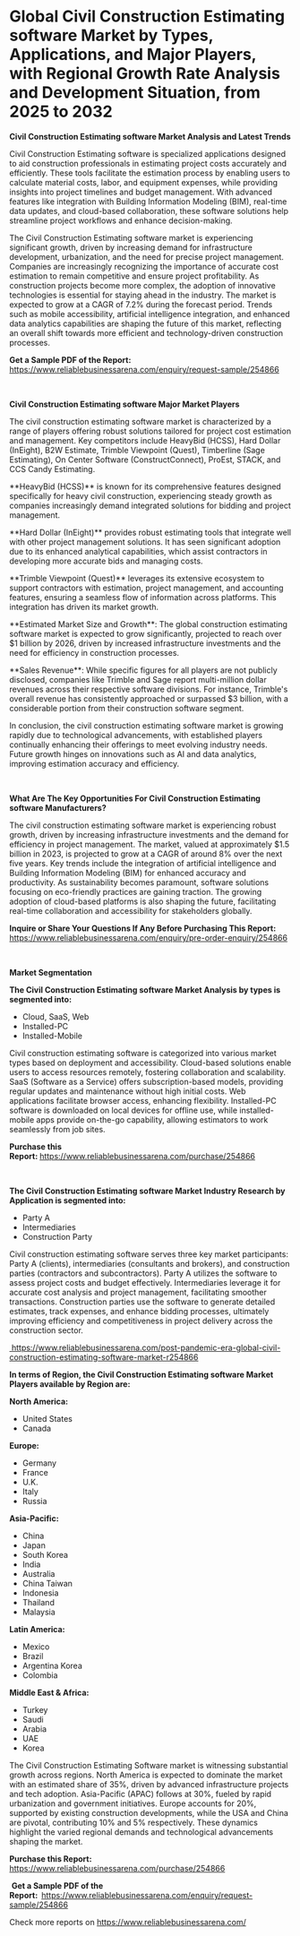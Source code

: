 <p><h1>Global Civil Construction Estimating software Market by Types, Applications, and Major Players, with Regional Growth Rate Analysis and Development Situation, from 2025 to 2032</h1></p><p><strong>Civil Construction Estimating software Market Analysis and Latest Trends</strong></p>
<p><p>Civil Construction Estimating software is specialized applications designed to aid construction professionals in estimating project costs accurately and efficiently. These tools facilitate the estimation process by enabling users to calculate material costs, labor, and equipment expenses, while providing insights into project timelines and budget management. With advanced features like integration with Building Information Modeling (BIM), real-time data updates, and cloud-based collaboration, these software solutions help streamline project workflows and enhance decision-making.</p><p>The Civil Construction Estimating software market is experiencing significant growth, driven by increasing demand for infrastructure development, urbanization, and the need for precise project management. Companies are increasingly recognizing the importance of accurate cost estimation to remain competitive and ensure project profitability. As construction projects become more complex, the adoption of innovative technologies is essential for staying ahead in the industry. The market is expected to grow at a CAGR of 7.2% during the forecast period. Trends such as mobile accessibility, artificial intelligence integration, and enhanced data analytics capabilities are shaping the future of this market, reflecting an overall shift towards more efficient and technology-driven construction processes.</p></p>
<p><strong>Get a Sample PDF of the Report:&nbsp;</strong> <a href="https://www.reliablebusinessarena.com/enquiry/request-sample/254866?utm_campaign=3314&utm_medium=2&utm_source=Github&utm_content=ia&utm_term=30032025&utm_id=civil-construction-estimating-software">https://www.reliablebusinessarena.com/enquiry/request-sample/254866</a></p>
<p>&nbsp;</p>
<p><strong>Civil Construction Estimating software Major Market Players</strong></p>
<p><p>The civil construction estimating software market is characterized by a range of players offering robust solutions tailored for project cost estimation and management. Key competitors include HeavyBid (HCSS), Hard Dollar (InEight), B2W Estimate, Trimble Viewpoint (Quest), Timberline (Sage Estimating), On Center Software (ConstructConnect), ProEst, STACK, and CCS Candy Estimating. </p><p>**HeavyBid (HCSS)** is known for its comprehensive features designed specifically for heavy civil construction, experiencing steady growth as companies increasingly demand integrated solutions for bidding and project management. </p><p>**Hard Dollar (InEight)** provides robust estimating tools that integrate well with other project management solutions. It has seen significant adoption due to its enhanced analytical capabilities, which assist contractors in developing more accurate bids and managing costs.</p><p>**Trimble Viewpoint (Quest)** leverages its extensive ecosystem to support contractors with estimation, project management, and accounting features, ensuring a seamless flow of information across platforms. This integration has driven its market growth.</p><p>**Estimated Market Size and Growth**: The global construction estimating software market is expected to grow significantly, projected to reach over $1 billion by 2026, driven by increased infrastructure investments and the need for efficiency in construction processes.</p><p>**Sales Revenue**: While specific figures for all players are not publicly disclosed, companies like Trimble and Sage report multi-million dollar revenues across their respective software divisions. For instance, Trimble's overall revenue has consistently approached or surpassed $3 billion, with a considerable portion from their construction software segment.</p><p>In conclusion, the civil construction estimating software market is growing rapidly due to technological advancements, with established players continually enhancing their offerings to meet evolving industry needs. Future growth hinges on innovations such as AI and data analytics, improving estimation accuracy and efficiency.</p></p>
<p>&nbsp;</p>
<p><strong>What Are The Key Opportunities For Civil Construction Estimating software Manufacturers?</strong></p>
<p><p>The civil construction estimating software market is experiencing robust growth, driven by increasing infrastructure investments and the demand for efficiency in project management. The market, valued at approximately $1.5 billion in 2023, is projected to grow at a CAGR of around 8% over the next five years. Key trends include the integration of artificial intelligence and Building Information Modeling (BIM) for enhanced accuracy and productivity. As sustainability becomes paramount, software solutions focusing on eco-friendly practices are gaining traction. The growing adoption of cloud-based platforms is also shaping the future, facilitating real-time collaboration and accessibility for stakeholders globally.</p></p>
<p><strong>Inquire or Share Your Questions If Any Before Purchasing This Report:</strong> <a href="https://www.reliablebusinessarena.com/enquiry/pre-order-enquiry/254866?utm_campaign=3314&utm_medium=2&utm_source=Github&utm_content=ia&utm_term=30032025&utm_id=civil-construction-estimating-software">https://www.reliablebusinessarena.com/enquiry/pre-order-enquiry/254866</a></p>
<p>&nbsp;</p>
<p><strong>Market Segmentation</strong></p>
<p><strong>The Civil Construction Estimating software Market Analysis by types is segmented into:</strong></p>
<p><ul><li>Cloud, SaaS, Web</li><li>Installed-PC</li><li>Installed-Mobile</li></ul></p>
<p><p>Civil construction estimating software is categorized into various market types based on deployment and accessibility. Cloud-based solutions enable users to access resources remotely, fostering collaboration and scalability. SaaS (Software as a Service) offers subscription-based models, providing regular updates and maintenance without high initial costs. Web applications facilitate browser access, enhancing flexibility. Installed-PC software is downloaded on local devices for offline use, while installed-mobile apps provide on-the-go capability, allowing estimators to work seamlessly from job sites.</p></p>
<p><strong>Purchase this Report:&nbsp;</strong><a href="https://www.reliablebusinessarena.com/purchase/254866?utm_campaign=3314&utm_medium=2&utm_source=Github&utm_content=ia&utm_term=30032025&utm_id=civil-construction-estimating-software">https://www.reliablebusinessarena.com/purchase/254866</a></p>
<p>&nbsp;</p>
<p><strong>The Civil Construction Estimating software Market Industry Research by Application is segmented into:</strong></p>
<p><ul><li>Party A</li><li>Intermediaries</li><li>Construction Party</li></ul></p>
<p><p>Civil construction estimating software serves three key market participants: Party A (clients), intermediaries (consultants and brokers), and construction parties (contractors and subcontractors). Party A utilizes the software to assess project costs and budget effectively. Intermediaries leverage it for accurate cost analysis and project management, facilitating smoother transactions. Construction parties use the software to generate detailed estimates, track expenses, and enhance bidding processes, ultimately improving efficiency and competitiveness in project delivery across the construction sector.</p></p>
<p><a href="https://www.reliablebusinessarena.com/post-pandemic-era-global-civil-construction-estimating-software-market-r254866?utm_campaign=3314&utm_medium=2&utm_source=Github&utm_content=ia&utm_term=30032025&utm_id=civil-construction-estimating-software">&nbsp;https://www.reliablebusinessarena.com/post-pandemic-era-global-civil-construction-estimating-software-market-r254866</a></p>
<p><strong>In terms of Region, the Civil Construction Estimating software Market Players available by Region are:</strong></p>
<p>
    <p> <strong> North America: </strong>
        <ul>
            <li>United States</li>
            <li>Canada</li>
        </ul>
        </p> 
    <p> <strong> Europe: </strong>
        <ul>
            <li>Germany</li>
            <li>France</li>
            <li>U.K.</li>
            <li>Italy</li>
            <li>Russia</li>
        </ul>
        </p> 
    <p> <strong> Asia-Pacific: </strong>
        <ul>
            <li>China</li>
            <li>Japan</li>
            <li>South Korea</li>
            <li>India</li>
            <li>Australia</li>
            <li>China Taiwan</li>
            <li>Indonesia</li>
            <li>Thailand</li>
            <li>Malaysia</li>
        </ul>
        </p> 
    <p> <strong> Latin America: </strong>
        <ul>
            <li>Mexico</li>
            <li>Brazil</li>
            <li>Argentina Korea</li>
            <li>Colombia</li>
        </ul>
        </p> 
    <p> <strong> Middle East & Africa: </strong>
        <ul>
            <li>Turkey</li>
            <li>Saudi</li>
            <li>Arabia</li>
            <li>UAE</li>
            <li>Korea</li>
        </ul>
    </p>
    </p>
<p><p>The Civil Construction Estimating Software market is witnessing substantial growth across regions. North America is expected to dominate the market with an estimated share of 35%, driven by advanced infrastructure projects and tech adoption. Asia-Pacific (APAC) follows at 30%, fueled by rapid urbanization and government initiatives. Europe accounts for 20%, supported by existing construction developments, while the USA and China are pivotal, contributing 10% and 5% respectively. These dynamics highlight the varied regional demands and technological advancements shaping the market.</p></p>
<p><strong>Purchase this Report: </strong><a href="https://www.reliablebusinessarena.com/purchase/254866?utm_campaign=3314&utm_medium=2&utm_source=Github&utm_content=ia&utm_term=30032025&utm_id=civil-construction-estimating-software">https://www.reliablebusinessarena.com/purchase/254866</a></p>
<p>&nbsp;<strong>Get a Sample PDF of the Report:&nbsp;&nbsp;</strong><a href="https://www.reliablebusinessarena.com/enquiry/request-sample/254866?utm_campaign=3314&utm_medium=2&utm_source=Github&utm_content=ia&utm_term=30032025&utm_id=civil-construction-estimating-software">https://www.reliablebusinessarena.com/enquiry/request-sample/254866</a></p>
<p><strong></strong></p>
<p>Check more reports on <a href="https://www.reliablebusinessarena.com/?utm_campaign=3314&utm_medium=2&utm_source=Github&utm_content=ia&utm_term=30032025&utm_id=civil-construction-estimating-software">https://www.reliablebusinessarena.com/</a></p>